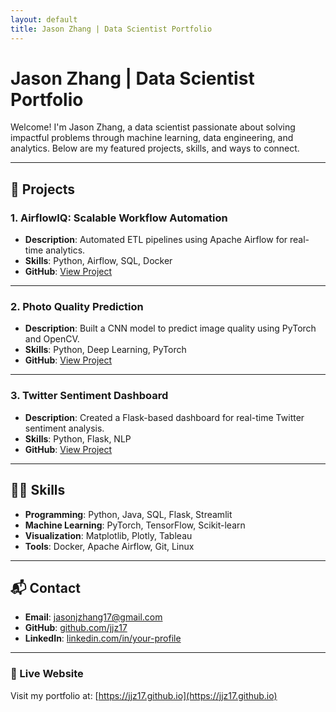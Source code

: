 ```yaml
---
layout: default
title: Jason Zhang | Data Scientist Portfolio
---
```


# Jason Zhang | Data Scientist Portfolio

Welcome! I'm Jason Zhang, a data scientist passionate about solving impactful problems through machine learning, data engineering, and analytics. Below are my featured projects, skills, and ways to connect.

---

## 📂 Projects

### **1. AirflowIQ: Scalable Workflow Automation**
- **Description**: Automated ETL pipelines using Apache Airflow for real-time analytics.
- **Skills**: Python, Airflow, SQL, Docker
- **GitHub**: [View Project](https://github.com/jjz17/AirflowIQ)

---

### **2. Photo Quality Prediction**
- **Description**: Built a CNN model to predict image quality using PyTorch and OpenCV.
- **Skills**: Python, Deep Learning, PyTorch
- **GitHub**: [View Project](https://github.com/jjz17/photo-quality-prediction)

---

### **3. Twitter Sentiment Dashboard**
- **Description**: Created a Flask-based dashboard for real-time Twitter sentiment analysis.
- **Skills**: Python, Flask, NLP
- **GitHub**: [View Project](https://github.com/jjz17/twitter-dashboard)

---

## 👩‍💻 Skills

- **Programming**: Python, Java, SQL, Flask, Streamlit  
- **Machine Learning**: PyTorch, TensorFlow, Scikit-learn  
- **Visualization**: Matplotlib, Plotly, Tableau  
- **Tools**: Docker, Apache Airflow, Git, Linux

---

## 📬 Contact

- **Email**: [jasonjzhang17@gmail.com](mailto:jasonjzhang17@gmail.com)  
- **GitHub**: [github.com/jjz17](https://github.com/jjz17)  
- **LinkedIn**: [linkedin.com/in/your-profile](https://linkedin.com/in/jjz17)

---

### 🔗 Live Website

Visit my portfolio at: [https://jjz17.github.io](https://jjz17.github.io)
